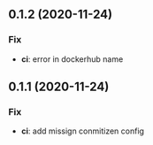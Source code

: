 ## 0.1.2 (2020-11-24)

### Fix

- **ci**: error in dockerhub name

## 0.1.1 (2020-11-24)

### Fix

- **ci**: add missign conmitizen config
